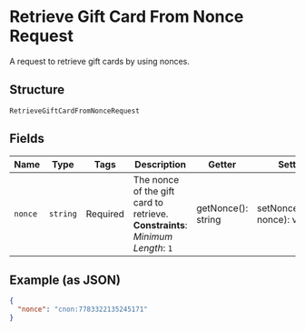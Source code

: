 
# Retrieve Gift Card From Nonce Request

A request to retrieve gift cards by using nonces.

## Structure

`RetrieveGiftCardFromNonceRequest`

## Fields

| Name | Type | Tags | Description | Getter | Setter |
|  --- | --- | --- | --- | --- | --- |
| `nonce` | `string` | Required | The nonce of the gift card to retrieve.<br>**Constraints**: *Minimum Length*: `1` | getNonce(): string | setNonce(string nonce): void |

## Example (as JSON)

```json
{
  "nonce": "cnon:7783322135245171"
}
```

